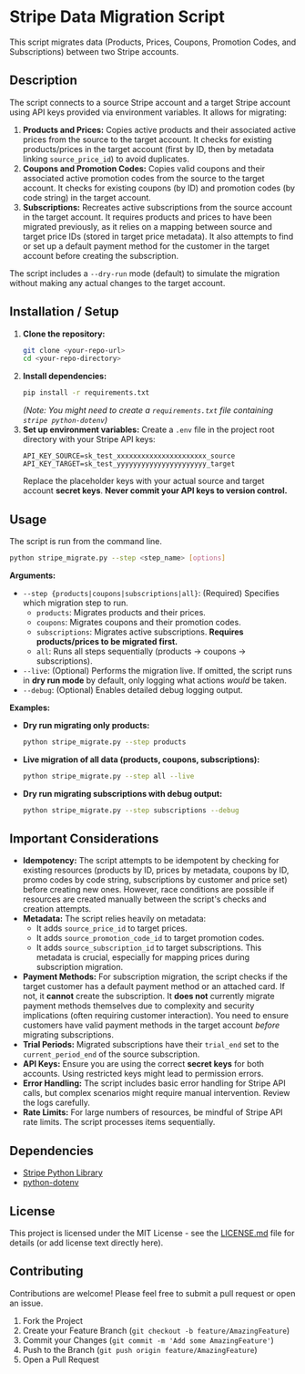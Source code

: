 # Stripe Data Migration Script

This script migrates data (Products, Prices, Coupons, Promotion Codes, and Subscriptions) between two Stripe accounts.

## Description

The script connects to a source Stripe account and a target Stripe account using API keys provided via environment variables. It allows for migrating:

1.  **Products and Prices:** Copies active products and their associated active prices from the source to the target account. It checks for existing products/prices in the target account (first by ID, then by metadata linking `source_price_id`) to avoid duplicates.
2.  **Coupons and Promotion Codes:** Copies valid coupons and their associated active promotion codes from the source to the target account. It checks for existing coupons (by ID) and promotion codes (by code string) in the target account.
3.  **Subscriptions:** Recreates active subscriptions from the source account in the target account. It requires products and prices to have been migrated previously, as it relies on a mapping between source and target price IDs (stored in target price metadata). It also attempts to find or set up a default payment method for the customer in the target account before creating the subscription.

The script includes a `--dry-run` mode (default) to simulate the migration without making any actual changes to the target account.

## Installation / Setup

1.  **Clone the repository:**
    ```bash
    git clone <your-repo-url>
    cd <your-repo-directory>
    ```
2.  **Install dependencies:**
    ```bash
    pip install -r requirements.txt
    ```
    _(Note: You might need to create a `requirements.txt` file containing `stripe python-dotenv`)_
3.  **Set up environment variables:**
    Create a `.env` file in the project root directory with your Stripe API keys:
    ```dotenv
    API_KEY_SOURCE=sk_test_xxxxxxxxxxxxxxxxxxxxxx_source
    API_KEY_TARGET=sk_test_yyyyyyyyyyyyyyyyyyyyyy_target
    ```
    Replace the placeholder keys with your actual source and target account **secret keys**. **Never commit your API keys to version control.**

## Usage

The script is run from the command line.

```bash
python stripe_migrate.py --step <step_name> [options]
```

**Arguments:**

- `--step {products|coupons|subscriptions|all}`: (Required) Specifies which migration step to run.
  - `products`: Migrates products and their prices.
  - `coupons`: Migrates coupons and their promotion codes.
  - `subscriptions`: Migrates active subscriptions. **Requires products/prices to be migrated first.**
  - `all`: Runs all steps sequentially (products -> coupons -> subscriptions).
- `--live`: (Optional) Performs the migration live. If omitted, the script runs in **dry run mode** by default, only logging what actions _would_ be taken.
- `--debug`: (Optional) Enables detailed debug logging output.

**Examples:**

- **Dry run migrating only products:**
  ```bash
  python stripe_migrate.py --step products
  ```
- **Live migration of all data (products, coupons, subscriptions):**
  ```bash
  python stripe_migrate.py --step all --live
  ```
- **Dry run migrating subscriptions with debug output:**
  ```bash
  python stripe_migrate.py --step subscriptions --debug
  ```

## Important Considerations

- **Idempotency:** The script attempts to be idempotent by checking for existing resources (products by ID, prices by metadata, coupons by ID, promo codes by code string, subscriptions by customer and price set) before creating new ones. However, race conditions are possible if resources are created manually between the script's checks and creation attempts.
- **Metadata:** The script relies heavily on metadata:
  - It adds `source_price_id` to target prices.
  - It adds `source_promotion_code_id` to target promotion codes.
  - It adds `source_subscription_id` to target subscriptions.
    This metadata is crucial, especially for mapping prices during subscription migration.
- **Payment Methods:** For subscription migration, the script checks if the target customer has a default payment method or an attached card. If not, it **cannot** create the subscription. It **does not** currently migrate payment methods themselves due to complexity and security implications (often requiring customer interaction). You need to ensure customers have valid payment methods in the target account _before_ migrating subscriptions.
- **Trial Periods:** Migrated subscriptions have their `trial_end` set to the `current_period_end` of the source subscription.
- **API Keys:** Ensure you are using the correct **secret keys** for both accounts. Using restricted keys might lead to permission errors.
- **Error Handling:** The script includes basic error handling for Stripe API calls, but complex scenarios might require manual intervention. Review the logs carefully.
- **Rate Limits:** For large numbers of resources, be mindful of Stripe API rate limits. The script processes items sequentially.

## Dependencies

- [Stripe Python Library](https://github.com/stripe/stripe-python)
- [python-dotenv](https://github.com/theskumar/python-dotenv)

## License

This project is licensed under the MIT License - see the [LICENSE.md](LICENSE.md) file for details (or add license text directly here).

## Contributing

Contributions are welcome! Please feel free to submit a pull request or open an issue.

1. Fork the Project
2. Create your Feature Branch (`git checkout -b feature/AmazingFeature`)
3. Commit your Changes (`git commit -m 'Add some AmazingFeature'`)
4. Push to the Branch (`git push origin feature/AmazingFeature`)
5. Open a Pull Request
